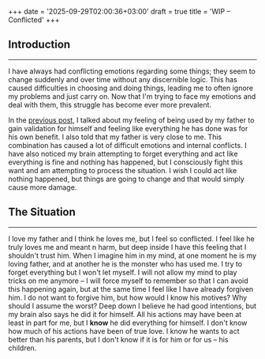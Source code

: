 +++
date = '2025-09-29T02:00:36+03:00'
draft = true
title = 'WIP – Conflicted'
+++
## Introduction
---
I have always had conflicting emotions regarding some things; they seem to change suddenly and over time without any discernible logic. This has caused difficulties in choosing and doing things, leading me to often ignore my problems and just carry on. Now that I'm trying to face my emotions and deal with them, this struggle has become ever more prevalent.

In the [previous post](https://blog.katvef.fi/posts/used/), I talked about my feeling of being used by my father to gain validation for himself and feeling like everything he has done was for his own benefit. I also told that my father is very close to me. This combination has caused a lot of difficult emotions and internal conflicts. I have also noticed my brain attempting to forget everything and act like everything is fine and nothing has happened, but I consciously fight this want and am attempting to process the situation. I wish I could act like nothing happened, but things are going to change and that would simply cause more damage.


## The Situation
---
I love my father and I think he loves me, but I feel so conflicted. I feel like he truly loves me and meant n harm, but deep inside I have this feeling that I shouldn't trust him. When I imagine him in my mind, at one moment he is my loving father, and at another he is the monster who has used me. I try to forget everything but I won't let myself. I will not allow my mind to play tricks on me anymore – I will force myself to remember so that I can avoid this happening again, but at the same time I feel like I have already forgiven him. I do not want to forgive him, but how would I know his motives? Why should I assume the worst? Deep down I believe he had good intentions, but my brain also says he did it for himself. All his actions may have been at least in part for me, but I **know** he did everything for himself. I don't know how much of his actions have been of true love. I know he wants to act better than his parents, but I don't know if it is for him or for us – his children.
